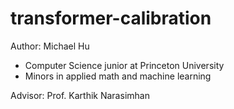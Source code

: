 # transformer-calibration

Author: Michael Hu
- Computer Science junior at Princeton University
- Minors in applied math and machine learning

Advisor: Prof. Karthik Narasimhan

